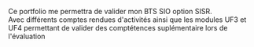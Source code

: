 Ce portfolio me permettra de valider mon BTS SIO option SISR.</br>
Avec différents comptes rendues d'activités ainsi que les modules UF3 et UF4 permettant de valider des comptétences suplémentaire lors de l'évaluation

